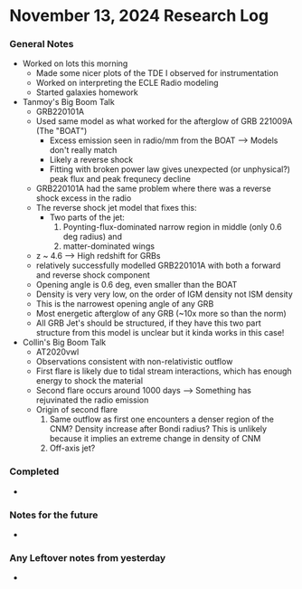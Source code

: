 # November 13, 2024 Research Log
### General Notes
* Worked on lots this morning
  * Made some nicer plots of the TDE I observed for instrumentation
  * Worked on interpreting the ECLE Radio modeling
  * Started galaxies homework
* Tanmoy's Big Boom Talk
  * GRB220101A
  * Used same model as what worked for the afterglow of GRB 221009A (The "BOAT")
    * Excess emission seen in radio/mm from the BOAT --> Models don't really match
    * Likely a reverse shock
    * Fitting with broken power law gives unexpected (or unphysical?) peak flux and peak frequnecy decline
  * GRB220101A had the same problem where there was a reverse shock excess in the radio
  * The reverse shock jet model that fixes this:
    * Two parts of the jet:
      1) Poynting-flux-dominated narrow region in middle (only 0.6 deg radius) and
      2) matter-dominated wings
  * z ~ 4.6 --> High redshift for GRBs
  * relatively successfully modelled GRB220101A with both a forward and reverse shock component
  * Opening angle is 0.6 deg, even smaller than the BOAT
  * Density is very very low, on the order of IGM density not ISM density
  * This is the narrowest opening angle of any GRB
  * Most energetic afterglow of any GRB (~10x more so than the norm)
  * All GRB Jet's should be structured, if they have this two part structure from this model is unclear but it kinda works in this case!
* Collin's Big Boom Talk
  * AT2020vwl
  * Observations consistent with non-relativistic outflow
  * First flare is likely due to tidal stream interactions, which has enough energy to shock the material
  * Second flare occurs around 1000 days --> Something has rejuvinated the radio emission
  * Origin of second flare
    1) Same outflow as first one encounters a denser region of the CNM? Density increase after Bondi radius? This is unlikely because it implies an extreme change in density of CNM
    2) Off-axis jet? 
  
### Completed
* 

### Notes for the future
* 

### Any Leftover notes from yesterday
* 
